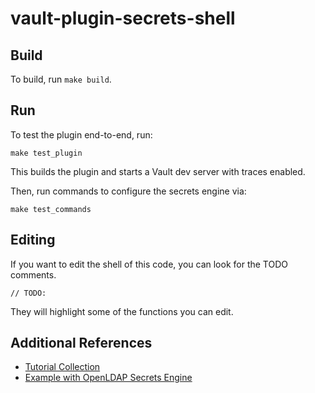 # vault-plugin-secrets-shell

## Build

To build, run `make build`.

## Run

To test the plugin end-to-end, run:

```shell
make test_plugin
```

This builds the plugin and starts a Vault dev server with
traces enabled.

Then, run commands to configure the secrets engine via:

```shell
make test_commands
```

## Editing

If you want to edit the shell of this code, you can look for the TODO comments.

```
// TODO:
```

They will highlight some of the functions you can edit.

## Additional References

- [Tutorial Collection](https://learn.hashicorp.com/collections/vault/custom-secrets-engine)
- [Example with OpenLDAP Secrets Engine](https://github.com/hashicorp/vault-plugin-secrets-openldap/blob/main/rotation.go)